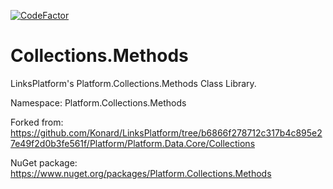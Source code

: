 [![CodeFactor](https://www.codefactor.io/repository/github/linksplatform/collections.methods/badge)](https://www.codefactor.io/repository/github/linksplatform/collections.methods)

# Collections.Methods

LinksPlatform's Platform.Collections.Methods Class Library.

Namespace: Platform.Collections.Methods

Forked from: https://github.com/Konard/LinksPlatform/tree/b6866f278712c317b4c895e27e49f2d0b3fe561f/Platform/Platform.Data.Core/Collections

NuGet package: https://www.nuget.org/packages/Platform.Collections.Methods

